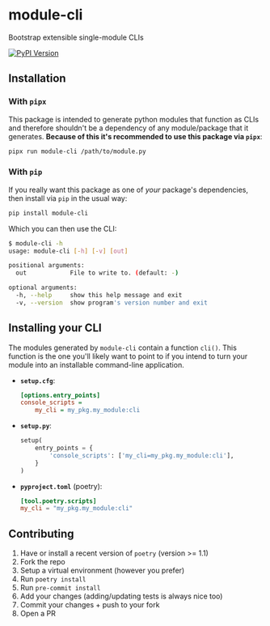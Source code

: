 # module-cli

Bootstrap extensible single-module CLIs

[![PyPI Version](https://img.shields.io/pypi/v/module-cli.svg)](https://pypi.org/project/module-cli/)

## Installation

### With `pipx`

This package is intended to generate python modules that function as CLIs and therefore shouldn't be a dependency of any module/package that it generates. **Because of this it's recommended to use this package via `pipx`**:

```bash
pipx run module-cli /path/to/module.py
```

### With `pip`

If you really want this package as one of _your_ package's dependencies, then install via `pip` in the usual way:

```bash
pip install module-cli
```

Which you can then use the CLI:

```bash
$ module-cli -h
usage: module-cli [-h] [-v] [out]

positional arguments:
  out            File to write to. (default: -)

optional arguments:
  -h, --help     show this help message and exit
  -v, --version  show program's version number and exit
```

## Installing your CLI

The modules generated by `module-cli` contain a function `cli()`. This function is the one you'll likely want to point to if you intend to turn your module into an installable command-line application.

- **`setup.cfg`**:

  ```ini
  [options.entry_points]
  console_scripts =
      my_cli = my_pkg.my_module:cli
  ```

- **`setup.py`**:

  ```python
  setup(
      entry_points = {
          'console_scripts': ['my_cli=my_pkg.my_module:cli'],
      }
  )
  ```

- **`pyproject.toml`** (poetry):

  ```toml
  [tool.poetry.scripts]
  my_cli = "my_pkg.my_module:cli"
  ```

## Contributing

1. Have or install a recent version of `poetry` (version >= 1.1)
1. Fork the repo
1. Setup a virtual environment (however you prefer)
1. Run `poetry install`
1. Run `pre-commit install`
1. Add your changes (adding/updating tests is always nice too)
1. Commit your changes + push to your fork
1. Open a PR
